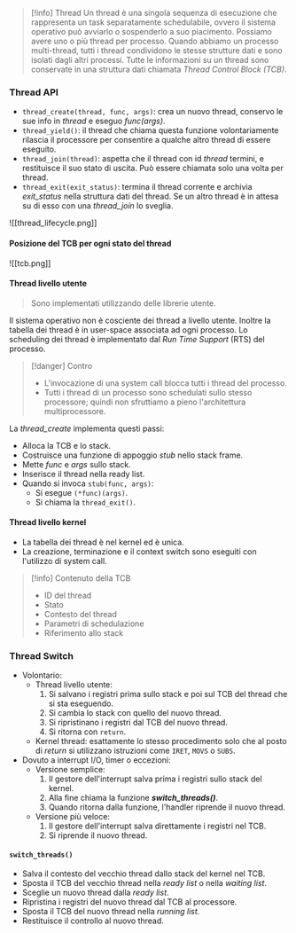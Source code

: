 >[!info] Thread
>Un thread è una singola sequenza di esecuzione che rappresenta un task separatamente schedulabile, ovvero il sistema operativo può avviarlo o sospenderlo a suo piacimento. Possiamo avere uno o più thread per processo.
>Quando abbiamo un processo multi-thread, tutti i thread condividono le stesse strutture dati e sono isolati dagli altri processi. Tutte le informazioni su un thread sono conservate in una struttura dati chiamata *Thread Control Block (TCB)*.

### Thread API
- `thread_create(thread, func, args)`: crea un nuovo thread, conservo le sue info in *thread* e eseguo *func(args)*.
- `thread_yield()`: il thread che chiama questa funzione volontariamente rilascia il processore per consentire a qualche altro thread di essere eseguito.
- `thread_join(thread)`: aspetta che il thread con id *thread* termini, e restituisce il suo stato di uscita. Può essere chiamata solo una volta per thread.
- `thread_exit(exit_status)`: termina il thread corrente e archivia *exit_status* nella struttura dati del thread. Se un altro thread è in attesa su di esso con una *thread_join* lo sveglia.

![[thread_lifecycle.png]]

#### Posizione del TCB per ogni stato del thread

![[tcb.png]]

#### Thread livello utente
>Sono implementati utilizzando delle librerie utente.

Il sistema operativo non è cosciente dei thread a livello utente. Inoltre la tabella dei thread è in user-space associata ad ogni processo.
Lo scheduling dei thread è implementato dal *Run Time Support* (RTS) del processo.

>[!danger] Contro
>- L'invocazione di una system call blocca tutti i thread del processo.
>- Tutti i thread di un processo sono schedulati sullo stesso processore; quindi non sfruttiamo a pieno l'architettura multiprocessore.

La *thread_create* implementa questi passi:
- Alloca la TCB e lo stack.
- Costruisce una funzione di appoggio *stub* nello stack frame.
- Mette *func* e *args* sullo stack.
- Inserisce il thread nella ready list.
- Quando si invoca `stub(func, args)`:
	- Si esegue `(*func)(args)`.
	- Si chiama la `thread_exit()`.

#### Thread livello kernel
- La tabella dei thread è nel kernel ed è unica.
- La creazione, terminazione e il context switch sono eseguiti con l'utilizzo di system call.

>[!info] Contenuto della TCB
>- ID del thread
>- Stato
>- Contesto del thread
>- Parametri di schedulazione
>- Riferimento allo stack

### Thread Switch
- Volontario:
	- Thread livello utente: 
		1. Si salvano i registri prima sullo stack e poi sul TCB del thread che si sta eseguendo.
		2. Si cambia lo stack con quello del nuovo thread.
		3. Si ripristinano i registri dal TCB del nuovo thread.
		4. Si ritorna con `return`.
	- Kernel thread: esattamente lo stesso procedimento solo che al posto di *return* si utilizzano istruzioni come `IRET`, `MOVS` o `SUBS`.
- Dovuto a interrupt I/O, timer o eccezioni: 
	- Versione semplice:
		1. Il gestore dell'interrupt salva prima i registri sullo stack del kernel.
		2. Alla fine chiama la funzione ***switch_threads()***.
		3. Quando ritorna dalla funzione, l'handler riprende il nuovo thread.
	- Versione più veloce:
		1. Il gestore dell'interrupt salva direttamente i registri nel TCB.
		2. Si riprende il nuovo thread.

#### `switch_threads()`
- Salva il contesto del vecchio thread dallo stack del kernel nel TCB.
- Sposta il TCB del vecchio thread nella *ready list* o nella *waiting list*.
- Sceglie un nuovo thread dalla *ready list*.
- Ripristina i registri del nuovo thread dal TCB al processore.
- Sposta il TCB del nuovo thread nella *running list*.
- Restituisce il controllo al nuovo thread.
